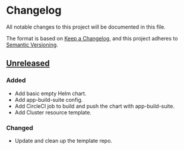 # Changelog

All notable changes to this project will be documented in this file.

The format is based on [Keep a Changelog](https://keepachangelog.com/en/1.0.0/),
and this project adheres to [Semantic Versioning](https://semver.org/spec/v2.0.0.html).



## [Unreleased]

### Added

- Add basic empty Helm chart.
- Add app-build-suite config.
- Add CircleCI job to build and push the chart with app-build-suite.
- Add Cluster resource template.

### Changed

- Update and clean up the template repo.

[Unreleased]: https://github.com/giantswarm/REPOSITORY_NAME/tree/master
